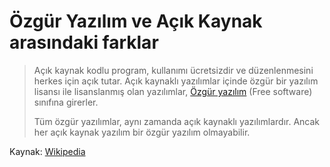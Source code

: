 # Özgür Yazılım ve Açık Kaynak arasındaki farklar

> Açık kaynak kodlu program, kullanımı ücretsizdir ve düzenlenmesini herkes için açık tutar. Açık kaynaklı yazılımlar içinde özgür bir yazılım lisansı ile lisanslanmış olan yazılımlar, [Özgür yazılım](https://tr.wikipedia.org/wiki/Özgür_yazılım) (Free software) sınıfına girerler.
> 
> Tüm özgür yazılımlar, aynı zamanda açık kaynaklı yazılımlardır. Ancak her açık kaynak yazılım bir özgür yazılım olmayabilir.

Kaynak: [Wikipedia](https://tr.wikipedia.org/wiki/Açık_kaynak)
